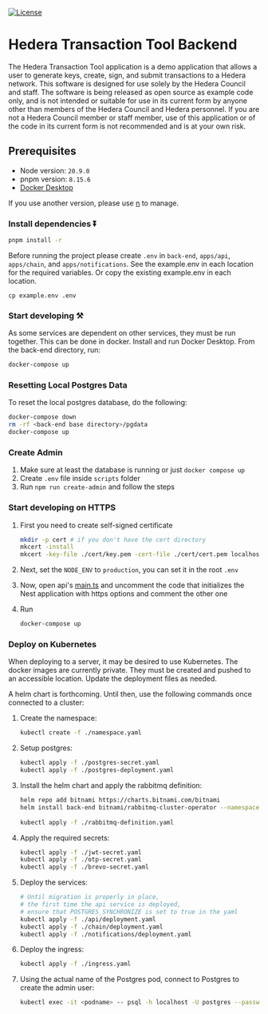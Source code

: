 [![License](https://img.shields.io/badge/License-Apache%202.0-blue.svg)](https://opensource.org/licenses/Apache-2.0)

# Hedera Transaction Tool Backend

The Hedera Transaction Tool application is a demo application that allows a user to generate keys, create, sign, and submit transactions to a Hedera network. This software is designed for use solely by the Hedera Council and staff. The software is being released as open source as example code only, and is not intended or suitable for use in its current form by anyone other than members of the Hedera Council and Hedera personnel. If you are not a Hedera Council member or staff member, use of this application or of the code in its current form is not recommended
and is at your own risk.

## Prerequisites

- Node version: `20.9.0`
- pnpm version: `8.15.6`
- [Docker Desktop](https://docs.docker.com/desktop/install/mac-install/)

If you use another version, please use [n](https://github.com/tj/n) to manage.

### Install dependencies ⏬

```bash
pnpm install -r
```

Before running the project please create `.env` in `back-end`, `apps/api`, `apps/chain`,
and `apps/notifications`. See the example.env in each location for the required variables.
Or copy the existing example.env in each location.

```shell
cp example.env .env
```

### Start developing ⚒️

As some services are dependent on other services, they must be run together.
This can be done in docker. Install and run Docker Desktop.
From the back-end directory, run:

```bash
docker-compose up
```

### Resetting Local Postgres Data

To reset the local postgres database, do the following:

```bash
docker-compose down
rm -rf <back-end base directory>/pgdata
docker-compose up
```

### Create Admin

1. Make sure at least the database is running or just `docker compose up`
2. Create `.env` file inside `scripts` folder
3. Run `npm run create-admin` and follow the steps

### Start developing on HTTPS

1. First you need to create self-signed certificate

   ```bash
   mkdir -p cert # if you don't have the cert directory
   mkcert -install
   mkcert -key-file ./cert/key.pem -cert-file ./cert/cert.pem localhost
   ```

2. Next, set the `NODE_ENV` to `production`, you can set it in the root `.env`

3. Now, open api's [main.ts](./apps/api/src/main.ts) and uncomment the code that initializes the Nest application with https options and comment the other one

4. Run
   ```bash
   docker-compose up
   ```

### Deploy on Kubernetes

When deploying to a server, it may be desired to use Kubernetes. 
The docker images are currently private. They must be created and pushed 
to an accessible location. Update the deployment files as needed.

A helm chart is forthcoming. 
Until then, use the following commands once connected to a cluster:

1. Create the namespace:
   ```bash
   kubectl create -f ./namespace.yaml
   ```

2. Setup postgres:
   ```bash
   kubectl apply -f ./postgres-secret.yaml
   kubectl apply -f ./postgres-deployment.yaml
   ```

3. Install the helm chart and apply the rabbitmq definition:
   ```bash 
   helm repo add bitnami https://charts.bitnami.com/bitnami
   helm install back-end bitnami/rabbitmq-cluster-operator --namespace hedera-transaction-tool
      
   kubectl apply -f ./rabbitmq-definition.yaml
   ```

4. Apply the required secrets:
   ```bash
   kubectl apply -f ./jwt-secret.yaml
   kubectl apply -f ./otp-secret.yaml
   kubectl apply -f ./brevo-secret.yaml
   ```
   
5. Deploy the services:
   ```bash
   # Until migration is properly in place, 
   # the first time the api service is deployed,
   # ensure that POSTGRES_SYNCHRONIZE is set to true in the yaml
   kubectl apply -f ./api/deployment.yaml
   kubectl apply -f ./chain/deployment.yaml
   kubectl apply -f ./notifications/deployment.yaml
   ```
   
6. Deploy the ingress:
   ```bash
   kubectl apply -f ./ingress.yaml
   ```
   
7. Using the actual name of the Postgres pod, connect to Postgres to create the admin user:
   ```bash   
   kubectl exec -it <podname> -- psql -h localhost -U postgres --password -p 5432
   ```
